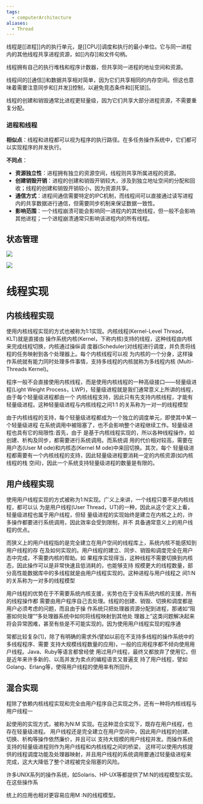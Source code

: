 ```yaml
---
tags:
  - computerArchitecture
aliases:
  - Thread
---
```


线程是[[进程]]内的执行单元，是[[CPU]]调度和执行的最小单位。它与同一进程内的其他线程共享进程资源，如[[内存]]和文件句柄。

线程拥有自己的执行堆栈和程序计数器，但共享同一进程的地址空间和资源。

线程间的[[通信]]和数据共享相对简单，因为它们共享相同的内存空间。但这也意味着需要注意同步和[[并发]]控制，以避免竞态条件和[[死锁]]。

线程的创建和销毁通常比进程更轻量级，因为它们共享大部分进程资源，不需要重复分配。


### 进程和线程

**相似点**：线程和进程都可以视为程序的执行路径。在多任务操作系统中，它们都可以实现程序的并发执行。

**不同点**：

- **资源独立性**：进程拥有独立的资源空间，线程则共享所属进程的资源。
- **创建销毁开销**：进程的创建和销毁开销较大，涉及到独立地址空间的分配和回收；线程的创建和销毁开销较小，因为资源共享。
- **通信方式**：进程间通信需要特定的IPC机制，而线程间可以直接通过读写进程内的共享数据进行通信，但需要同步机制来保证数据一致性。
- **影响范围**：一个线程崩溃可能会影响同一进程内的其他线程，但一般不会影响其他进程；一个进程崩溃通常只影响该进程内的所有线程。

## 状态管理

![](https://img-blog.csdnimg.cn/img_convert/bbe530af9a30e0ca6f91cecab792ab5e.png)

![](https://img-blog.csdnimg.cn/img_convert/d6146fc2e7a3dc92753b76696faa2990.png)


# 线程实现

## 内核线程实现

使用内核线程实现的方式也被称为1:1实现。内核线程(Kernel-Level Thread，KLT)就是直接由 操作系统内核(Kernel，下称内核)支持的线程，这种线程由内核来完成线程切换，内核通过操纵调 度器(Scheduler)对线程进行调度，并负责将线程的任务映射到各个处理器上。每个内核线程可以视 为内核的一个分身，这样操作系统就有能力同时处理多件事情，支持多线程的内核就称为多线程内核 (Multi-Threads Kernel)。

程序一般不会直接使用内核线程，而是使用内核线程的一种高级接口——轻量级进程(Light Weight Process，LWP)，轻量级进程就是我们通常意义上所讲的线程，由于每个轻量级进程都由一个 内核线程支持，因此只有先支持内核线程，才能有轻量级进程。这种轻量级进程与内核线程之间1:1 的关系称为一对一的线程模型

由于内核线程的支持，每个轻量级进程都成为一个独立的调度单元，即使其中某一个轻量级进程 在系统调用中被阻塞了，也不会影响整个进程继续工作。轻量级进程也具有它的局限性:首先，由于 是基于内核线程实现的，所以各种线程操作，如创建、析构及同步，都需要进行系统调用。而系统调 用的代价相对较高，需要在用户态(User M ode)和内核态(Kernel M ode)中来回切换。其次，每个 轻量级进程都需要有一个内核线程的支持，因此轻量级进程要消耗一定的内核资源(如内核线程的栈 空间)，因此一个系统支持轻量级进程的数量是有限的。

## 用户线程实现

使用用户线程实现的方式被称为1:N实现。广义上来讲，一个线程只要不是内核线程，都可以认 为是用户线程(User Thread，UT)的一种，因此从这个定义上看，轻量级进程也属于用户线程，但轻 量级进程的实现始终是建立在内核之上的，许多操作都要进行系统调用，因此效率会受到限制，并不 具备通常意义上的用户线程的优点。

而狭义上的用户线程指的是完全建立在用户空间的线程库上，系统内核不能感知到用户线程的存 在及如何实现的。用户线程的建立、同步、销毁和调度完全在用户态中完成，不需要内核的帮助。如 果程序实现得当，这种线程不需要切换到内核态，因此操作可以是非常快速且低消耗的，也能够支持 规模更大的线程数量，部分高性能数据库中的多线程就是由用户线程实现的。这种进程与用户线程之 间1:N的关系称为一对多的线程模型

用户线程的优势在于不需要系统内核支援，劣势也在于没有系统内核的支援，所有的线程操作都 需要由用户程序自己去处理。线程的创建、销毁、切换和调度都是用户必须考虑的问题，而且由于操 作系统只把处理器资源分配到进程，那诸如“阻塞如何处理”“多处理器系统中如何将线程映射到其他处 理器上”这类问题解决起来将会异常困难，甚至有些是不可能实现的。因为使用用户线程实现的程序通

常都比较复杂[1]，除了有明确的需求外(譬如以前在不支持多线程的操作系统中的多线程程序、需要 支持大规模线程数量的应用)，一般的应用程序都不倾向使用用户线程。Java、Ruby等语言都曾经使 用过用户线程，最终又都放弃了使用它。但是近年来许多新的、以高并发为卖点的编程语言又普遍支 持了用户线程，譬如Golang、Erlang等，使得用户线程的使用率有所回升。

## 混合实现

程除了依赖内核线程实现和完全由用户程序自己实现之外，还有一种将内核线程与用户线程一

起使用的实现方式，被称为N:M 实现。在这种混合实现下，既存在用户线程，也存在轻量级进程。 用户线程还是完全建立在用户空间中，因此用户线程的创建、切换、析构等操作依然廉价，并且可以 支持大规模的用户线程并发。而操作系统支持的轻量级进程则作为用户线程和内核线程之间的桥梁， 这样可以使用内核提供的线程调度功能及处理器映射，并且用户线程的系统调用要通过轻量级进程来 完成，这大大降低了整个进程被完全阻塞的风险。

许多UNIX系列的操作系统，如Solaris、HP-UX等都提供了M:N的线程模型实现。在这些操作系

统上的应用也相对更容易应用M :N的线程模型。

